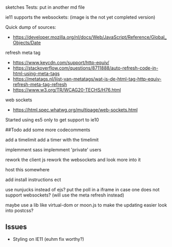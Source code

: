 #
sketches
Tests: put in another md file

ie11 supports the websockets: (image is the not yet completed version)



Quick dump of sources:
- https://developer.mozilla.org/nl/docs/Web/JavaScript/Reference/Global_Objects/Date


refresh meta tag
- https://www.keycdn.com/support/http-equiv/
- https://stackoverflow.com/questions/8711888/auto-refresh-code-in-html-using-meta-tags
- https://metatags.nl/lijst-van-metatags/wat-is-de-html-tag-http-equiv-refresh-meta-tag-refresh
- https://www.w3.org/TR/WCAG20-TECHS/H76.html

web sockets
- https://html.spec.whatwg.org/multipage/web-sockets.html


Started using es5 only to get support to ie10

##Todo
add some more codecomments

add a timelimit
add a timer with the timelimit

implemment sass
implemment 'private' users

rework the client js
rework the websockets and look more into it

host this somewhere

add install instructions ect



use nunjucks instead of ejs?
put the poll in a iframe in case one does not support websockets? (will use the meta refresh instead)

maybe use a lib like virtual-dom or moon.js to make the updating easier
look into postcss?


## Issues
- Styling on IE11 (euhm fix worthy?)